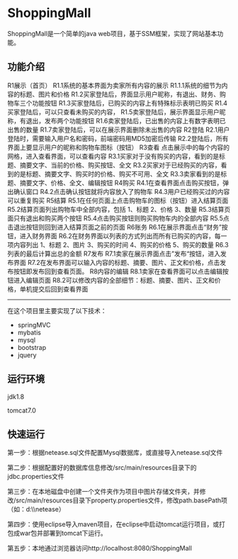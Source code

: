# ShoppingMall
ShoppingMall是一个简单的java web项目，基于SSM框架，实现了网站基本功能。

## 功能介绍
R1展示（首页）
R1.1系统的基本界面为卖家所有内容的展示
R1.1.1系统的细节为内容的标题、图片和价格
R1.2买家登陆后，界面显示用户昵称，有退出、财务、购物车三个功能按钮
R1.3买家登陆后，已购买的内容上有特殊标示表明已购买
R1.4买家登陆后，可以只查看未购买的内容，
R1.5卖家登陆后，展示界面显示用户昵称，有退出，发布两个功能按钮
R1.6卖家登陆后，已出售的内容上有数字表明已出售的数量
R1.7卖家登陆后，可以在展示界面删除未出售的内容
R2登陆
R2.1用户登陆时，需要输入用户名和密码，前端密码用MD5加密后传输
R2.2登陆后，所有界面上要显示用户的昵称和购物车图标（按钮）
R3查看
点击展示中的每个内容的网格，进入查看界面，可以查看内容
R3.1买家对于没有购买的内容，看到的是标题、摘要文字、当前的价格、购买按钮、全文
R3.2买家对于已经购买的内容，看到的是标题、摘要文字、购买时的价格、购买不可用、全文
R3.3卖家看到的是标题、摘要文字、价格、全文、编辑按钮
R4购买
R4.1在查看界面点击购买按钮，弹出确认窗口
R4.2点击确认按钮就将内容放入了购物车
R4.3用户已经购买过的内容可以重复购买
R5结算
R5.1在任何页面上点击购物车的图标（按钮）进入结算页面
R5.2结算页面列出购物车中全部内容，包括
1、标题
2、价格
3、数量
R5.3结算页面只有退出和购买两个按钮
R5.4点击购买按钮则购买购物车内的全部内容
R5.5点击退出按钮则回到进入结算页面之前的页面
R6账务
R6.1在展示界面点击“财务”按钮，进入财务界面
R6.2在财务界面以列表的方式列出而所有已购买的内容，每一项内容列出
1、标题
2、图片
3、购买的时间
4、购买的价格
5、购买的数量
R6.3列表的最后计算出总的金额
R7发布
R7.1卖家在展示界面点击”发布“按钮，进入发布界面
R7.2在发布界面可以输入内容的标题、摘要、图片、正文和价格，点击发布按钮即发布回到查看页面。
R8内容的编辑
R8.1卖家在查看界面可以点击编辑按钮进入编辑页面
R8.2可以修改内容的全部细节：标题、摘要、图片、正文和价格，单机提交后回到查看界面

-------------------
在这个项目里主要实现了以下技术：
* springMVC
* mybatis
* mysql
* bootstrap
* jquery
## 运行环境
jdk1.8

tomcat7.0

## 快速运行
第一步：根据netease.sql文件配置Mysql数据库，或直接导入netease.sql文件

第二步：根据配置好的数据库信息修改/src/main/resources目录下的jdbc.properties文件

第三步：在本地磁盘中创建一个文件夹作为项目中图片存储文件夹，并修改/src/main/resources目录下property.properties文件，修改path.basePath项（如：d:\\\\netease）

第四步：使用eclipse导入maven项目，在eclipse中启动tomcat运行项目，或打包成war包并部署到tomcat下运行。

第五步：本地通过浏览器访问http://localhost:8080/ShoppingMall
